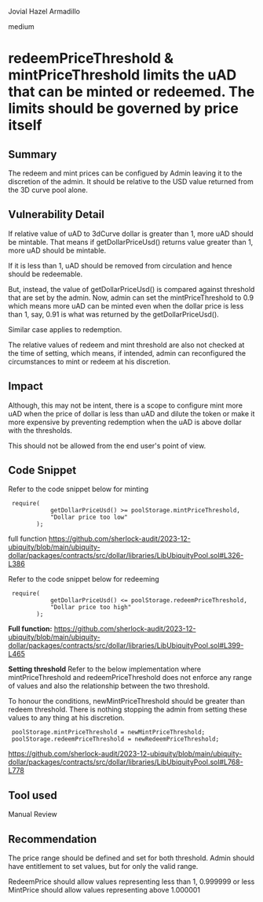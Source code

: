Jovial Hazel Armadillo

medium

# redeemPriceThreshold & mintPriceThreshold limits the uAD that can be minted or redeemed. The limits should be governed by price itself

## Summary
The redeem and mint prices can be configued by Admin leaving it to the discretion of the admin.
It should be relative to the USD value returned from the 3D curve  pool alone.

## Vulnerability Detail
If relative value of uAD to 3dCurve dollar is greater than 1, more uAD should be mintable.
That means if getDollarPriceUsd() returns value greater than 1, more uAD should be mintable.

If it is less than 1, uAD should be removed from circulation and hence should be redeemable.

But, instead, the value of getDollarPriceUsd() is compared against threshold that are set by the admin.
Now, admin can set the mintPriceThreshold to 0.9 which means more uAD can be minted even when the dollar price is less than 1, say, 0.91 is what was returned by the getDollarPriceUsd().

Similar case applies to redemption.

The relative values of  redeem and mint threshold are also not checked at the time of setting, which means, if intended, admin can reconfigured the circumstances to mint or redeem at his discretion.

## Impact
Although, this may not be intent, there is a scope to configure mint more uAD when the price of dollar is less than uAD and dilute the 
token or make it more expensive by preventing redemption when the uAD is above dollar with the thresholds.

This should not be allowed from the end user's point of view.

## Code Snippet
Refer to the code snippet below for minting

```solidity
 require(
            getDollarPriceUsd() >= poolStorage.mintPriceThreshold,
            "Dollar price too low"
        );
``` 
full function
https://github.com/sherlock-audit/2023-12-ubiquity/blob/main/ubiquity-dollar/packages/contracts/src/dollar/libraries/LibUbiquityPool.sol#L326-L386


Refer to the code snippet below for redeeming

```Solidity
 require(
            getDollarPriceUsd() <= poolStorage.redeemPriceThreshold,
            "Dollar price too high"
        );
```

**Full function:**
https://github.com/sherlock-audit/2023-12-ubiquity/blob/main/ubiquity-dollar/packages/contracts/src/dollar/libraries/LibUbiquityPool.sol#L399-L465

**Setting threshold**
Refer to the below implementation where mintPriceThreshold and redeemPriceThreshold does not enforce any range of values
and also the relationship between the two threshold.

To honour the conditions, newMintPriceThreshold should be greater than redeem threshold. There is nothing stopping the admin from setting these values to any thing at his discretion. 

```solidity
 poolStorage.mintPriceThreshold = newMintPriceThreshold;
 poolStorage.redeemPriceThreshold = newRedeemPriceThreshold;
```

https://github.com/sherlock-audit/2023-12-ubiquity/blob/main/ubiquity-dollar/packages/contracts/src/dollar/libraries/LibUbiquityPool.sol#L768-L778

## Tool used

Manual Review

## Recommendation
The price range should be defined and set for both threshold. Admin should have entitlement to set values, but for only the valid range.

RedeemPrice should allow values representing less than 1, 0.999999 or less
MintPrice should allow values representing above 1.000001